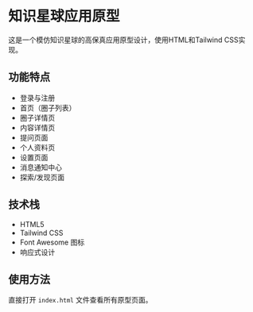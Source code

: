 # 知识星球应用原型

这是一个模仿知识星球的高保真应用原型设计，使用HTML和Tailwind CSS实现。

## 功能特点

- 登录与注册
- 首页（圈子列表）
- 圈子详情页
- 内容详情页
- 提问页面
- 个人资料页
- 设置页面
- 消息通知中心
- 探索/发现页面

## 技术栈

- HTML5
- Tailwind CSS
- Font Awesome 图标
- 响应式设计

## 使用方法

直接打开 `index.html` 文件查看所有原型页面。